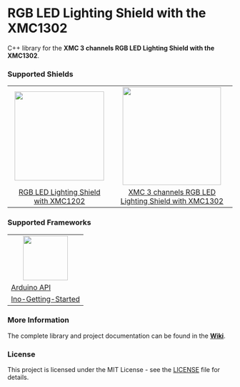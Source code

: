 # RGB LED Lighting Shield with the XMC1302

C++ library for the **XMC 3 channels RGB LED Lighting Shield with the XMC1302**.

### Supported Shields
<table>
    <tr>
        <td align="center"><img src ="https://github.com/Infineon/rgb-led-lighting-shield/wiki/img/RGB-Shield-XMC1202.jpg" width=200></td>
        <td align="center"><img src ="https://github.com/Infineon/rgb-led-lighting-shield/wiki/img/RGB-Shield-XMC1302.jpg" width=220></td>
    </tr>
    <tr>
        <td style="text-align: center"><a href="https://www.infineon.com/cms/de/product/evaluation-boards/kit_led_xmc1202_as_01/">RGB LED Lighting Shield with XMC1202</a></td>
        <td style="text-align: center"><a href="https://www.infineon.com/cms/en/product/evaluation-boards/kit_xmc_led_dali_20_rgb/">XMC 3 channels RGB LED Lighting Shield with XMC1302</a></td>
    </tr>
</table>

### Supported Frameworks
<table>
    <tr>
        <td align="center"><img src="https://github.com/Infineon/rgb-led-lighting-shield/wiki/img/ino-logo.jpg" width=100></td>
        <!-- <td align="center"><img src="https://github.com/Infineon/rgb-led-lighting-shield/wiki/img/mtb-logo.png" width=150></td> -->
        <!-- <td align="center"><img src="https://github.com/Infineon/rgb-led-lighting-shield/wiki/img/cross-platform.png" width=100></td> -->
    </tr>
    <tr>
        <td style"text-align: center"><a href="https://github.com/Infineon/rgb-led-lighting-shield/wiki/Arduino-API">Arduino API</a></td>
        <!-- <td style"text-align: center"><a href="">PSoC API</a></td> -->
        <!-- <td style"text-align: center"><a href="">RGB-DALI-API</a></td> -->
    </tr>
    <tr>
        <td style"text-align: center"><a href="https://github.com/Infineon/rgb-led-lighting-shield/wiki/Ino-Getting-Started">Ino-Getting-Started</a></td>
        <!-- <td style"text-align: center"><a href="">PSoC-Getting-Started</a></td> -->
        <!-- <td style"text-align: center"><a href="">Porting Guide</a></td> -->
    </tr>
</table>

### More Information
The complete library and project documentation can be found in the **[Wiki](https://github.com/Infineon/rgb-led-lighting-shield/wiki)**.

### License

This project is licensed under the MIT License - see the [LICENSE](LICENSE) file for details.










